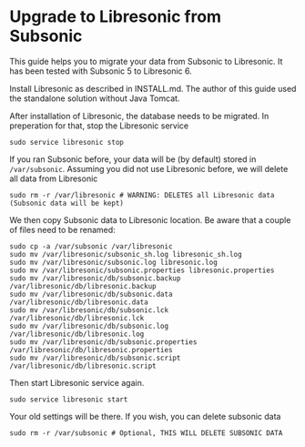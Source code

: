 <!--
# MIGRATE.md
# Libresonic/documentation
-->

Upgrade to Libresonic from Subsonic
================

This guide helps you to migrate your data from Subsonic to Libresonic. It has been tested with Subsonic 5 to Libresonic 6.

Install Libresonic as described in INSTALL.md. The author of this guide used the standalone solution without Java Tomcat.

After installation of Libresonic, the database needs to be migrated. In preperation for that, stop the Libresonic service

    sudo service libresonic stop

If you ran Subsonic before, your data will be (by default) stored in `/var/subsonic`. Assuming you did not use Libresonic before, we will delete all data from Libresonic

    sudo rm -r /var/libresonic # WARNING: DELETES all Libresonic data (Subsonic data will be kept)

We then copy Subsonic data to Libresonic location. Be aware that a couple of files need to be renamed:

    sudo cp -a /var/subsonic /var/libresonic
    sudo mv /var/libresonic/subsonic_sh.log libresonic_sh.log
    sudo mv /var/libresonic/subsonic.log libresonic.log
    sudo mv /var/libresonic/subsonic.properties libresonic.properties
    sudo mv /var/libresonic/db/subsonic.backup /var/libresonic/db/libresonic.backup
    sudo mv /var/libresonic/db/subsonic.data /var/libresonic/db/libresonic.data
    sudo mv /var/libresonic/db/subsonic.lck /var/libresonic/db/libresonic.lck
    sudo mv /var/libresonic/db/subsonic.log /var/libresonic/db/libresonic.log
    sudo mv /var/libresonic/db/subsonic.properties /var/libresonic/db/libresonic.properties
    sudo mv /var/libresonic/db/subsonic.script /var/libresonic/db/libresonic.script
  
Then start Libresonic service again.

    sudo service libresonic start

Your old settings will be there. If you wish, you can delete subsonic data

    sudo rm -r /var/subsonic # Optional, THIS WILL DELETE SUBSONIC DATA
  
